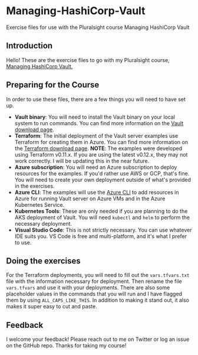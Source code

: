 # Managing-HashiCorp-Vault

Exercise files for use with the Pluralsight course Managing HashiCorp Vault

## Introduction

Hello! These are the exercise files to go with my Pluralsight course, [Managing HashiCorp Vault.](https://www.pluralsight.com/courses/managing-hashicorp-vault)

## Preparing for the Course

In order to use these files, there are a few things you will need to have set up.

- **Vault binary**: You will need to install the Vault binary on your local system to run commands.  You can find more information on the [Vault download page](https://www.vaultproject.io/downloads.html).
- **Terraform**: The initial deployment of the Vault server examples use Terraform for creating them in Azure.  You can find more information on the [Terraform download page](https://www.terraform.io/downloads.html).  **NOTE**: The examples were developed using Terraform v0.11.x.  If you are using the latest v0.12.x, they may not work correctly.  I will be updating this in the near future.
- **Azure subscription**: You will need an Azure subscription to deploy resources for the examples.  If you'd rather use AWS or GCP, that's fine.  You will need to create your own deployment outside of what's provided in the exercises.
- **Azure CLI**: The examples will use the [Azure CLI](https://docs.microsoft.com/en-us/cli/azure/install-azure-cli?view=azure-cli-latest) to add resources in Azure for running Vault server on Azure VMs and in the Azure Kubernetes Service.
- **Kubernetes Tools**: These are only needed if you are planning to do the AKS deployment of Vault.  You will need `kubectl` and `helm` to perform the necessary deployment.
- **Visual Studio Code**: This is not strictly necessary.  You can use whatever IDE suits you.  VS Code is free and multi-platform, and it's what I prefer to use.

## Doing the exercises

For the Terraform deployments, you will need to fill out the `vars.tfvars.txt` file with the information necessary for deployment.  Then rename the file `vars.tfvars` and use it with your deployments.  There are also some placeholder values in the commands that you will run and I have flagged them by using `ALL_CAPS_LIKE_THIS`.  In addition to making it stand out, it also makes it super easy to cut and paste.

## Feedback

I welcome your feedback!  Please reach out to me on Twitter or log an issue on the GitHub repo.  Thanks for taking my course!
